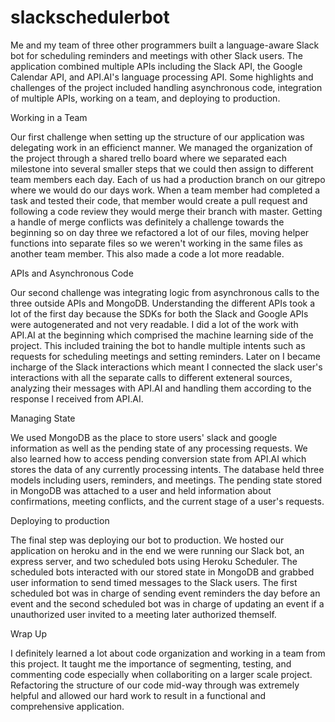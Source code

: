 # slackschedulerbot
Me and my team of three other programmers built a language-aware Slack bot for scheduling reminders and meetings with other Slack users. The application combined multiple APIs including the Slack API,  the Google Calendar API, and API.AI's language processing API. Some highlights and challenges of the project included handling asynchronous code, integration of multiple APIs, working on a team, and deploying to production. 

Working in a Team

Our first challenge when setting up the structure of our application was delegating work in an efficienct manner.  We managed the organization of the project through a shared trello board where we separated each milestone into several smaller steps that we could then assign to different team members each day. Each of us had a production branch on our gitrepo where we would do our days work. When a team member had completed a task and tested their code, that member would create a pull request and following a code review they would merge their branch with master. Getting a handle of merge conflicts was definitely a challenge towards the beginning so on day three we refactored a lot of our files, moving helper functions into separate files so we weren't working in the same files as another team member. This also made a code a lot more readable.

APIs and Asynchronous Code

Our second challenge was integrating logic from asynchronous calls to the three outside APIs and MongoDB. 
Understanding the different APIs took a lot of the first day because the SDKs for both the Slack and Google APIs were autogenerated and not very readable. I did a lot of the work with API.AI at the beginning which comprised the machine learning side of the project. This included training the bot to handle multiple intents such as requests for scheduling meetings and setting reminders. Later on I became incharge of the Slack interactions which meant I connected the slack user's interactions with all the separate calls to different exteneral sources, analyzing their messages with API.AI and handling them according to the response I received from API.AI.

Managing State

We used MongoDB as the place to store users' slack and google information as well as the pending state of any processing requests. We also learned how to access pending conversion state from API.AI which stores the data of any currently processing intents. The database held three models including users, reminders, and meetings.  The pending state stored in MongoDB was attached to a user and held information about confirmations, meeting conflicts, and the current stage of a user's requests.

Deploying to production

The final step was deploying our bot to production. We hosted our application on heroku and in the end we were running our Slack bot, an express server, and two scheduled bots using Heroku Scheduler. The scheduled bots interacted with our stored state in MongoDB and grabbed user information to send timed messages to the Slack users. The first scheduled bot was in charge of sending event reminders the day before an event and the second scheduled bot was in charge of updating an event if a unauthorized user invited to a meeting later authorized themself. 

Wrap Up

I definitely learned a lot about code organization and working in a team from this project. It taught me the importance of segmenting, testing, and commenting code especially when collaboriting on a larger scale project. Refactoring the structure of our code mid-way through was extremely helpful and allowed our hard work to result in a functional and comprehensive application. 

